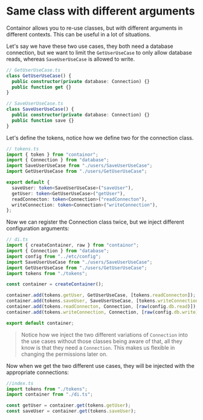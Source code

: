 # Same class with different arguments

Containor allows you to re-use classes, but with different arguments in different contexts. This can be useful in a lot of situations.

Let's say we have these two use cases, they both need a database connection, but we want to limit the `GetUserUseCase` to only allow database reads, whereas `SaveUserUseCase` is allowed to write.

```ts
// GetUserUseCase.ts
class GetUserUseCase() {
  public constructor(private database: Connection) {}
  public function get {}
}
```

```ts
// SaveUserUseCase.ts
class SaveUserUseCase() {
  public constructor(private database: Connection) {}
  public function save {}
}
```

Let's define the tokens, notice how we define two for the connection class.

```ts
// tokens.ts
import { token } from "containor";
import { Connection } from "database";
import SaveUserUseCase from "./users/SaveUserUseCase";
import GetUserUseCase from "./users/GetUserUseCase";

export default {
  saveUser: token<SaveUserUseCase>("saveUser"),
  getUser: token<GetUserUseCase>("getUser"),
  readConnecton: token<Connection>("readConnecton"),
  writeConnection: token<Connection>("writeConnection"),
};
```

Now we can register the Connection class twice, but we inject different configuration arguments:

```ts
// di.ts
import { createContainer, raw } from "containor";
import { Connection } from "database";
import config from "../etc/config";
import SaveUserUseCase from "./users/SaveUserUseCase";
import GetUserUseCase from "./users/GetUserUseCase";
import tokens from "./tokens";

const container = createContainer();

container.add(tokens.getUser, GetUserUseCase, [tokens.readConnecton]);
container.add(tokens.saveUser, SaveUserUseCase, [tokens.writeConnection]);
container.add(tokens.readConnecton, Connection, [raw(config.db.read)]);
container.add(tokens.writeConnection, Connection, [raw(config.db.write)]);

export default container;
```

> Notice how we inject the two different variations of `Connection` into the use cases without those classes being aware of that, all they know is that they need a `Connection`. This makes us flexible in changing the permissions later on.

Now when we get the two different use cases, they will be injected with the appropriate connections:

```ts
//index.ts
import tokens from "./tokens";
import container from "./di.ts";

const getUser = container.get(tokens.getUser);
const saveUser = container.get(tokens.saveUser);
```
